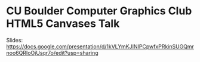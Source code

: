 # CU Boulder Computer Graphics Club HTML5 Canvases Talk

Slides: https://docs.google.com/presentation/d/1kVLYmKJINIPCpwfxPRkinSUGQmrnoo6QRIoOjUsqr7o/edit?usp=sharing